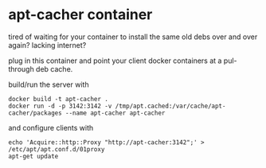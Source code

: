 # apt-cacher container

tired of waiting for your container to install the same old debs over and over again?
lacking internet?

plug in this container and point your client docker containers at a pul-through deb cache.


build/run the server with

    docker build -t apt-cacher .
    docker run -d -p 3142:3142 -v /tmp/apt.cached:/var/cache/apt-cacher/packages --name apt-cacher apt-cacher

and configure clients with

    echo 'Acquire::http::Proxy "http://apt-cacher:3142";' > /etc/apt/apt.conf.d/01proxy
    apt-get update

